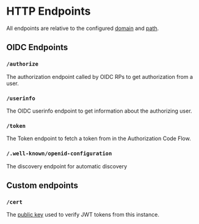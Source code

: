# HTTP Endpoints

All endpoints are relative to the configured
[domain](configuration.md#domain) and [path](configuration.md#path).

## OIDC Endpoints

### `/authorize`

The authorization endpoint called by OIDC RPs to get authorization from a user.

### `/userinfo`

The OIDC userinfo endpoint to get information about the authorizing user.

### `/token`

The Token endpoint to fetch a token from in the Authorization Code Flow.

### `/.well-known/openid-configuration`

The discovery endpoint for automatic discovery

## Custom endpoints

### `/cert`

The [public key](configuration.md#key-and-public-key) used to verify JWT
tokens from this instance.
